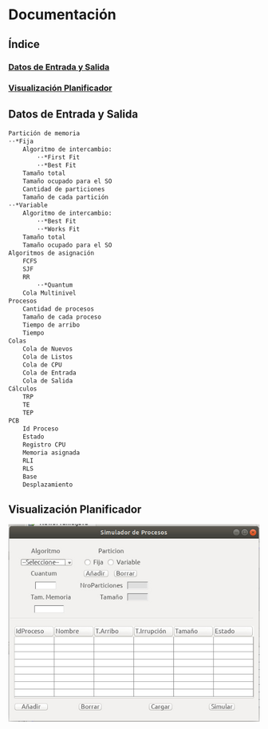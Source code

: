 # Documentación
## __Índice__
### [Datos de Entrada y Salida](#id1)

### [Visualización Planificador](#id2)

## Datos de Entrada y Salida<a name="id1"></a>
	Partición de memoria
	⋅⋅*Fija
		Algoritmo de intercambio:
			⋅⋅*First Fit
			⋅⋅*Best Fit
		Tamaño total
		Tamaño ocupado para el SO
		Cantidad de particiones
		Tamaño de cada partición
	⋅⋅*Variable
		Algoritmo de intercambio:
			⋅⋅*Best Fit
			⋅⋅*Works Fit
		Tamaño total
		Tamaño ocupado para el SO
	Algoritmos de asignación
		FCFS
		SJF
		RR
			⋅⋅*Quantum
		Cola Multinivel
	Procesos
		Cantidad de procesos
		Tamaño de cada proceso
		Tiempo de arribo
		Tiempo 
	Colas
		Cola de Nuevos
		Cola de Listos
		Cola de CPU
		Cola de Entrada
		Cola de Salida
	Cálculos
		TRP
		TE
		TEP
	PCB
		Id Proceso
		Estado
		Registro CPU
		Memoria asignada
		RLI
		RLS
		Base
		Desplazamiento

## Visualización Planificador<a name="id2"></a>

![alt text](https://github.com/cristianalexs96/SO-C1G2/blob/master/Documentacion/img1.jpeg "Pantalla entrada de Datos")